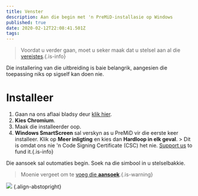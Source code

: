 ```yaml
---
title: Venster
description: Aan die begin met 'n PreMiD-installasie op Windows
published: true
date: 2020-02-12T22:08:41.501Z
tags:
---
```


> Voordat u verder gaan, moet u seker maak dat u stelsel aan al die [ vereistes](/install/requirements).{.is-info}

Die installering van die uitbreiding is baie belangrik, aangesien die toepassing niks op sigself kan doen nie.

# Installeer
1. Gaan na ons aflaai bladsy deur [klik hier](https://premid.app/downloads).
2. **Kies Chromium**.
3. Maak die installeerder oop.
4. **Windows SmartScreen** sal verskyn as u PreMiD vir die eerste keer installeer. Klik op **Meer inligting** en kies dan **Hardloop in elk geval**. > Dit is omdat ons nie 'n Code Signing Certificate (CSC) het nie. [Support us](https://www.patreon.com/Timeraa) to fund it.{.is-info}

Die aansoek sal outomaties begin. Soek na die simbool in u stelselbakkie.

> Moenie vergeet om te [voeg die **aansoek**](/install).{.is-warning}

![](https://a.icons8.com/djxbtnYm/GBjHDS/svg.svg) {.align-abstopright}